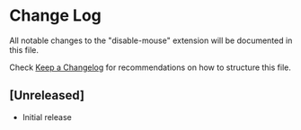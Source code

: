 # Change Log

All notable changes to the "disable-mouse" extension will be documented in this file.

Check [Keep a Changelog](http://keepachangelog.com/) for recommendations on how to structure this file.

## [Unreleased]

- Initial release